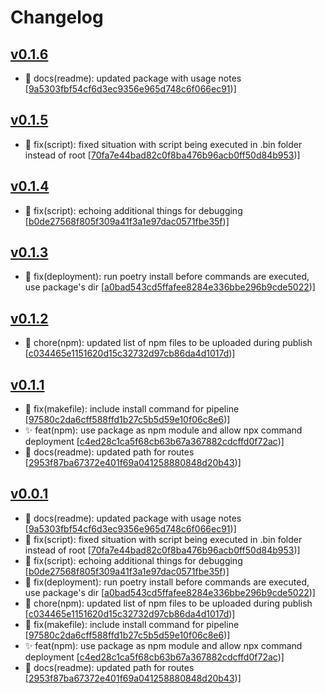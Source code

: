 # Changelog


## [v0.1.6](https://github.com/sladg/pdf-lambda/compare/v0.1.5...v0.1.6)

* 📝 docs(readme): updated package with usage notes [[9a5303fbf54cf6d3ec9356e965d748c6f066ec91](https://github.com/sladg/pdf-lambda/commit/9a5303fbf54cf6d3ec9356e965d748c6f066ec91))]


## [v0.1.5](https://github.com/sladg/pdf-lambda/compare/v0.1.4...v0.1.5)

* 🐛 fix(script): fixed situation with script being executed in .bin folder instead of root [[70fa7e44bad82c0f8ba476b96acb0ff50d84b953](https://github.com/sladg/pdf-lambda/commit/70fa7e44bad82c0f8ba476b96acb0ff50d84b953))]


## [v0.1.4](https://github.com/sladg/pdf-lambda/compare/v0.1.3...v0.1.4)

* 🐛 fix(script): echoing additional things for debugging [[b0de27568f805f309a41f3a1e97dac0571fbe35f](https://github.com/sladg/pdf-lambda/commit/b0de27568f805f309a41f3a1e97dac0571fbe35f))]


## [v0.1.3](https://github.com/sladg/pdf-lambda/compare/v0.1.2...v0.1.3)

* 🐛 fix(deployment): run poetry install before commands are executed, use package's dir [[a0bad543cd5ffafee8284e336bbe296b9cde5022](https://github.com/sladg/pdf-lambda/commit/a0bad543cd5ffafee8284e336bbe296b9cde5022))]


## [v0.1.2](https://github.com/sladg/pdf-lambda/compare/v0.1.1...v0.1.2)

* 🧹 chore(npm): updated list of npm files to be uploaded during publish [[c034465e1151620d15c32732d97cb86da4d1017d](https://github.com/sladg/pdf-lambda/commit/c034465e1151620d15c32732d97cb86da4d1017d))]


## [v0.1.1](https://github.com/sladg/pdf-lambda/compare/v0.0.1...v0.1.1)

* 🐛 fix(makefile): include install command for pipeline [[97580c2da6cff588ffd1b27c5b5d59e10f06c8e6](https://github.com/sladg/pdf-lambda/commit/97580c2da6cff588ffd1b27c5b5d59e10f06c8e6))]
* ✨ feat(npm): use package as npm module and allow npx command deployment [[c4ed28c1ca5f68cb63b67a367882cdcffd0f72ac](https://github.com/sladg/pdf-lambda/commit/c4ed28c1ca5f68cb63b67a367882cdcffd0f72ac))]
* 📝 docs(readme): updated path for routes [[2953f87ba67372e401f69a041258880848d20b43](https://github.com/sladg/pdf-lambda/commit/2953f87ba67372e401f69a041258880848d20b43))]


## [v0.0.1](https://github.com/sladg/pdf-lambda/compare/v0.0.1)

* 📝 docs(readme): updated package with usage notes [[9a5303fbf54cf6d3ec9356e965d748c6f066ec91](https://github.com/sladg/pdf-lambda/commit/9a5303fbf54cf6d3ec9356e965d748c6f066ec91))]
* 🐛 fix(script): fixed situation with script being executed in .bin folder instead of root [[70fa7e44bad82c0f8ba476b96acb0ff50d84b953](https://github.com/sladg/pdf-lambda/commit/70fa7e44bad82c0f8ba476b96acb0ff50d84b953))]
* 🐛 fix(script): echoing additional things for debugging [[b0de27568f805f309a41f3a1e97dac0571fbe35f](https://github.com/sladg/pdf-lambda/commit/b0de27568f805f309a41f3a1e97dac0571fbe35f))]
* 🐛 fix(deployment): run poetry install before commands are executed, use package's dir [[a0bad543cd5ffafee8284e336bbe296b9cde5022](https://github.com/sladg/pdf-lambda/commit/a0bad543cd5ffafee8284e336bbe296b9cde5022))]
* 🧹 chore(npm): updated list of npm files to be uploaded during publish [[c034465e1151620d15c32732d97cb86da4d1017d](https://github.com/sladg/pdf-lambda/commit/c034465e1151620d15c32732d97cb86da4d1017d))]
* 🐛 fix(makefile): include install command for pipeline [[97580c2da6cff588ffd1b27c5b5d59e10f06c8e6](https://github.com/sladg/pdf-lambda/commit/97580c2da6cff588ffd1b27c5b5d59e10f06c8e6))]
* ✨ feat(npm): use package as npm module and allow npx command deployment [[c4ed28c1ca5f68cb63b67a367882cdcffd0f72ac](https://github.com/sladg/pdf-lambda/commit/c4ed28c1ca5f68cb63b67a367882cdcffd0f72ac))]
* 📝 docs(readme): updated path for routes [[2953f87ba67372e401f69a041258880848d20b43](https://github.com/sladg/pdf-lambda/commit/2953f87ba67372e401f69a041258880848d20b43))]